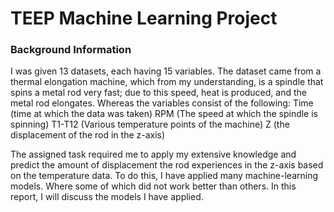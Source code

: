 # TEEP Machine Learning Project

### Background Information
I was given 13 datasets, each having 15 variables. The dataset came from a thermal elongation machine, which from my understanding, is a spindle that spins a metal rod very fast; due to this speed, heat is produced, and the metal rod elongates. 
Whereas the variables consist of the following:
Time (time at which the data was taken)
RPM (The speed at which the spindle is spinning)
T1-T12 (Various temperature points of the machine)
Z (the displacement of the rod in the z-axis)

The assigned task required me to apply my extensive knowledge and predict the amount of displacement the rod experiences in the z-axis based on the temperature data. To do this, I have applied many machine-learning models. Where some of which did not work better than others. In this report, I will discuss the models I have applied.

